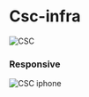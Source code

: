 # Csc-infra

![CSC](https://github.com/wewlr17/Csc-infra/blob/master/csc1.png "CSC")

### Responsive

![CSC iphone](https://github.com/wewlr17/Csc-infra/blob/master/csc.png "Csc Reponsive")
